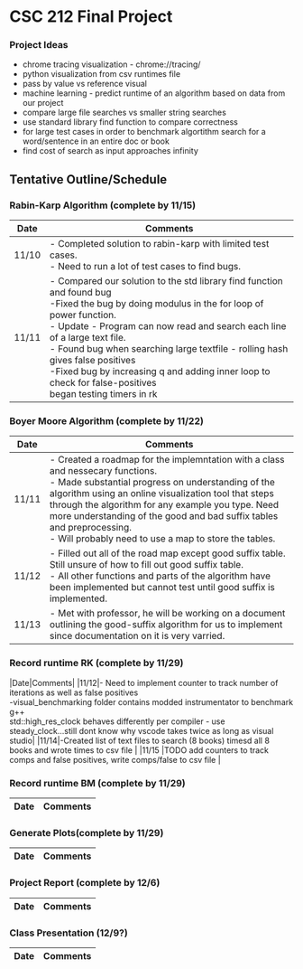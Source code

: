 # CSC 212 Final Project

### Project Ideas

- chrome tracing visualization - chrome://tracing/
- python visualization from csv runtimes file
- pass by value vs reference visual
- machine learning - predict runtime of an algorithm based on data from our project
- compare large file searches vs smaller string searches
- use standard library find function to compare correctness 
- for large test cases in order to benchmark algortithm search for a word/sentence in an entire doc or book
- find cost of search as input approaches infinity

## Tentative Outline/Schedule

### Rabin-Karp Algorithm (complete by 11/15)

|Date|Comments|
|---|---|
|11/10|- Completed solution to rabin-karp with limited test cases.<br>- Need to run a lot of test cases to find bugs.|
|11/11|- Compared our solution to the std library find function and found bug<br>-Fixed the bug by doing modulus in the for loop of power function.<br>- Update - Program can now read and search each line of a large text file.<br> - Found bug when searching large textfile - rolling hash gives false positives<br>-Fixed bug by increasing q and adding inner loop to check for false-positives<br> began testing timers in rk|

### Boyer Moore Algorithm (complete by 11/22)
|Date|Comments|
|---|---|
|11/11|- Created a roadmap for the implemntation with a class and nessecary functions.<br> - Made substantial progress on understanding of the algorithm using an online visualization tool that steps through the algorithm for any example you type. Need more understanding of the good and bad suffix tables and preprocessing. <br> - Will probably need to use a map to store the tables.
|11/12| - Filled out all of the road map except good suffix table. Still unsure of how to fill out good suffix table. <br> - All other functions and parts of the algorithm have been implemented but cannot test until good suffix is implemented.
|11/13| - Met with professor, he will be working on a document outlining the good-suffix algorithm for us to implement since documentation on it is very varried.
    
### Record runtime RK (complete by 11/29)
|Date|Comments|
|11/12|- Need to implement counter to track number of iterations as well as false positives<br> -visual_benchmarking folder contains modded instrumentator to benchmark g++ <br> std::high_res_clock behaves differently per compiler - use steady_clock...still dont know why vscode takes twice as long as visual studio|
|11/14|-Created list of text files to search (8 books) timesd all 8 books and wrote times to csv file |
|11/15 |TODO add counters to track comps and false positives, write comps/false to csv file |

### Record runtime BM (complete by 11/29)
|Date|Comments|
|---|---|
    
### Generate Plots(complete by 11/29)
|Date|Comments|
|---|---|
    
### Project Report (complete by 12/6)
|Date|Comments|
|---|---|
    
### Class Presentation (12/9?)
|Date|Comments|
|---|---|

